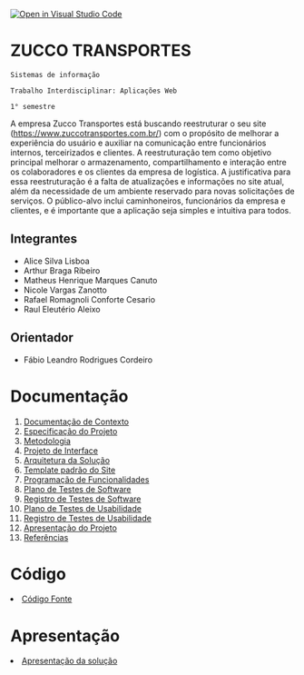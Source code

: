 [![Open in Visual Studio Code](https://classroom.github.com/assets/open-in-vscode-c66648af7eb3fe8bc4f294546bfd86ef473780cde1dea487d3c4ff354943c9ae.svg)](https://classroom.github.com/online_ide?assignment_repo_id=10354594&assignment_repo_type=AssignmentRepo)
# ZUCCO TRANSPORTES

`Sistemas de informação`

`Trabalho Interdisciplinar: Aplicações Web`

`1° semestre`

A empresa Zucco Transportes está buscando reestruturar o seu site (https://www.zuccotransportes.com.br/) com o propósito de melhorar a experiência do usuário e auxiliar na comunicação entre funcionários internos, terceirizados e clientes. A reestruturação tem como objetivo principal melhorar o armazenamento, compartilhamento e interação entre os colaboradores e os clientes da empresa de logística. A justificativa para essa reestruturação é a falta de atualizações e informações no site atual, além da necessidade de um ambiente reservado para novas solicitações de serviços. O público-alvo inclui caminhoneiros, funcionários da empresa e clientes, e é importante que a aplicação seja simples e intuitiva para todos.

## Integrantes

* Alice Silva Lisboa
* Arthur Braga Ribeiro
* Matheus Henrique Marques Canuto
* Nicole Vargas Zanotto
* Rafael Romagnoli Conforte Cesario
* Raul Eleutério Aleixo

## Orientador

* Fábio Leandro Rodrigues Cordeiro


# Documentação

<ol>
<li><a href="docs/01-Documentação de Contexto.md"> Documentação de Contexto</a></li>
<li><a href="docs/02-Especificação do Projeto.md"> Especificação do Projeto</a></li>
<li><a href="docs/03-Metodologia.md"> Metodologia</a></li>
<li><a href="docs/04-Projeto de Interface.md"> Projeto de Interface</a></li>
<li><a href="docs/05-Arquitetura da Solução.md"> Arquitetura da Solução</a></li>
<li><a href="docs/06-Template padrão do Site.md"> Template padrão do Site</a></li>
<li><a href="docs/07-Programação de Funcionalidades.md"> Programação de Funcionalidades</a></li>
<li><a href="docs/08-Plano de Testes de Software.md"> Plano de Testes de Software</a></li>
<li><a href="docs/09-Registro de Testes de Software.md"> Registro de Testes de Software</a></li>
<li><a href="docs/10-Plano de Testes de Usabilidade.md"> Plano de Testes de Usabilidade</a></li>
<li><a href="docs/11-Registro de Testes de Usabilidade.md"> Registro de Testes de Usabilidade</a></li>
<li><a href="docs/12-Apresentação do Projeto.md"> Apresentação do Projeto</a></li>
<li><a href="docs/13-Referências.md"> Referências</a></li>
</ol>

# Código

<li><a href="src/README.md"> Código Fonte</a></li>

# Apresentação

<li><a href="presentation/README.md"> Apresentação da solução</a></li>
